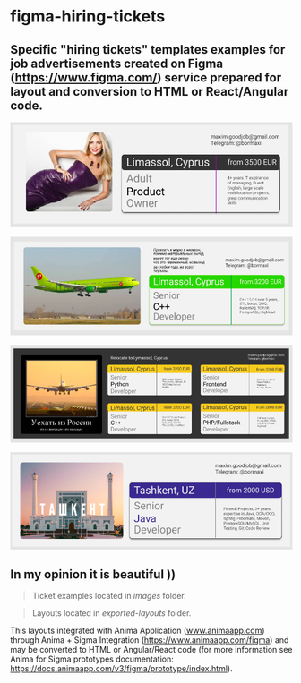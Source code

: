 # figma-hiring-tickets

## Specific "hiring tickets" templates examples for job advertisements created on Figma (https://www.figma.com/) service prepared for layout and conversion to HTML or React/Angular code.

![alt text](images/ortnec-adult-product.png "Ortnec Adult Product Owner")

![alt text](images/exness-cpp.png "Excess C++")

![alt text](images/exness-evacuation.png "Excess Evacuation")

![alt text](images/improve-uz-java.png "Improve UZ Java")

## In my opinion it is beautiful ))

> Ticket examples located in *images* folder.

> Layouts located in *exported-layouts* folder.

This layouts integrated with Anima Application (www.animaapp.com) through Anima + Sigma Integration (https://www.animaapp.com/figma) and may be converted to HTML or Angular/React code (for more information see Anima for Sigma prototypes documentation: https://docs.animaapp.com/v3/figma/prototype/index.html).